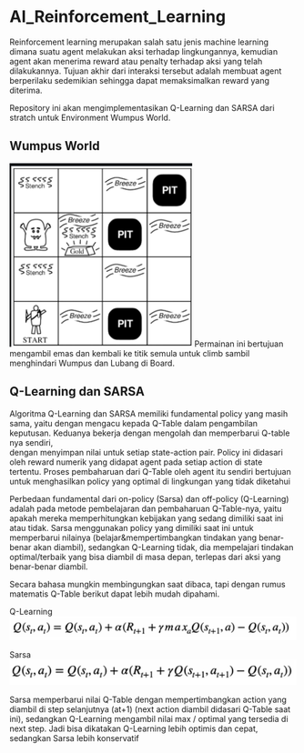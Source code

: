# AI_Reinforcement_Learning

Reinforcement learning merupakan salah satu jenis machine learning dimana suatu agent melakukan aksi terhadap lingkungannya, kemudian agent akan menerima reward atau penalty terhadap aksi yang telah dilakukannya. Tujuan akhir dari interaksi tersebut adalah membuat agent berperilaku sedemikian sehingga dapat memaksimalkan reward yang diterima.

Repository ini akan mengimplementasikan Q-Learning dan SARSA dari stratch untuk Environment Wumpus World. 
## Wumpus World
![alt text](image-2.png)
Permainan ini bertujuan mengambil emas dan kembali ke titik semula untuk climb sambil menghindari Wumpus dan Lubang di Board.

## Q-Learning dan SARSA
Algoritma Q-Learning dan SARSA memiliki fundamental policy yang masih sama, 
yaitu dengan mengacu kepada Q-Table dalam pengambilan keputusan. 
Keduanya bekerja dengan mengolah dan memperbarui Q-table nya sendiri,  
dengan menyimpan nilai untuk setiap state-action pair. Policy ini didasari oleh 
reward numerik yang didapat agent pada setiap action di state tertentu. Proses 
pembaharuan dari Q-Table oleh agent itu sendiri bertujuan untuk menghasilkan 
policy yang optimal di lingkungan yang tidak diketahui

Perbedaan fundamental dari on-policy (Sarsa) dan off-policy (Q-Learning) 
adalah pada metode pembelajaran dan pembaharuan Q-Table-nya, yaitu apakah 
mereka memperhitungkan kebijakan yang sedang dimiliki saat ini atau tidak.
 Sarsa menggunakan policy yang dimiliki saat ini untuk memperbarui nilainya 
(belajar&mempertimbangkan tindakan yang benar-benar akan diambil), 
sedangkan Q-Learning tidak, dia mempelajari tindakan optimal/terbaik yang bisa 
diambil di masa depan, terlepas dari aksi yang benar-benar diambil.

 Secara bahasa mungkin membingungkan saat dibaca, tapi dengan rumus 
matematis Q-Table berikut dapat lebih mudah dipahami.

Q-Learning
![alt text](image-1.png)

Sarsa
![alt text](image.png)

Sarsa memperbarui nilai Q-Table dengan mempertimbangkan action yang 
diambil di step selanjutnya (at+1) (next action diambil didasari Q-Table saat ini), 
sedangkan Q-Learning mengambil nilai max / optimal yang tersedia di next step. 
Jadi bisa dikatakan Q-Learning lebih optimis dan cepat, sedangkan Sarsa lebih 
konservatif
